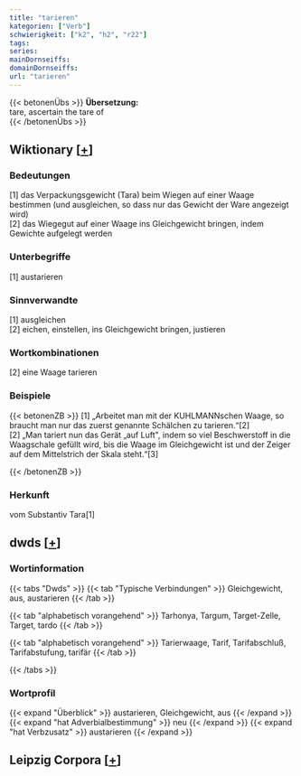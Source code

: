 ```yaml
---
title: "tarieren"
kategorien: ["Verb"]
schwierigkeit: ["k2", "h2", "r22"]
tags:
series:
mainDornseiffs:
domainDornseiffs:
url: "tarieren"
---
```


{{< betonenÜbs >}}
**Übersetzung:**  
tare, ascertain the tare of  
{{< /betonenÜbs >}}

## Wiktionary [[+](https://de.wiktionary.org/wiki/tarieren)]

### Bedeutungen
[1] das Verpackungsgewicht (Tara) beim Wiegen auf einer Waage bestimmen (und ausgleichen, so dass nur das Gewicht der Ware angezeigt wird)  
[2] das Wiegegut auf einer Waage ins Gleichgewicht bringen, indem Gewichte aufgelegt werden  

### Unterbegriffe
[1] austarieren  

### Sinnverwandte
[1] ausgleichen  
[2] eichen, einstellen, ins Gleichgewicht bringen, justieren  

### Wortkombinationen
[2] eine Waage tarieren  

### Beispiele
{{< betonenZB >}}
[1] „Arbeitet man mit der KUHLMANNschen Waage, so braucht man nur das zuerst genannte Schälchen zu tarieren.“[2]  
[2] „Man tariert nun das Gerät „auf Luft", indem so viel Beschwerstoff in die Waagschale gefüllt wird, bis die Waage im Gleichgewicht ist und der Zeiger auf dem Mittelstrich der Skala steht.“[3]  

{{< /betonenZB >}}
### Herkunft
vom Substantiv Tara[1]  



## dwds [[+](https://www.dwds.de/wb/tarieren)]

### Wortinformation
{{< tabs "Dwds" >}}
{{< tab "Typische Verbindungen" >}}
Gleichgewicht, aus, austarieren
{{< /tab >}}

{{< tab "alphabetisch vorangehend" >}}
Tarhonya, Targum, Target-Zelle, Target, tardo
{{< /tab >}}

{{< tab "alphabetisch vorangehend" >}}
Tarierwaage, Tarif, Tarifabschluß, Tarifabstufung, tarifär
{{< /tab >}}

{{< /tabs >}}

### Wortprofil
{{< expand "Überblick" >}} austarieren, Gleichgewicht, aus {{< /expand >}}
{{< expand "hat Adverbialbestimmung" >}} neu {{< /expand >}}
{{< expand "hat Verbzusatz" >}} austarieren {{< /expand >}}

## Leipzig Corpora [[+](https://corpora.uni-leipzig.de/en/res?word=tarieren&corpusId=deu_newscrawl-public_2018)]

